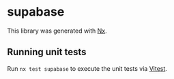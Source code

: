 # supabase

This library was generated with [Nx](https://nx.dev).


## Running unit tests

Run `nx test supabase` to execute the unit tests via [Vitest](https://vitest.dev/).
